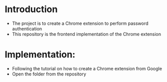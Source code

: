 # Introduction
- The project is to create a Chrome extension to perform password authentication
- This repository is the frontend implementation of the Chrome extension

# Implementation:
- Following the tutorial on how to create a Chrome extension from Google
- Open the folder from the repository
